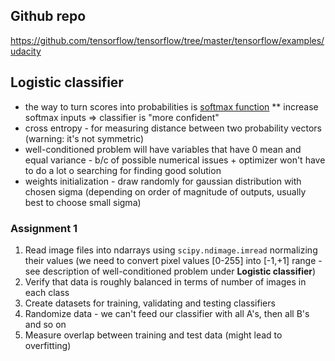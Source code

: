 ## Github repo
https://github.com/tensorflow/tensorflow/tree/master/tensorflow/examples/udacity

## Logistic classifier
* the way to turn scores into probabilities is [softmax function](https://en.wikipedia.org/wiki/Softmax_function)
** increase softmax inputs => classifier is "more confident"
* cross entropy - for measuring distance between two probability vectors (warning: it's not symmetric)
* well-conditioned problem will have variables that have 0 mean and equal variance - b/c of possible numerical issues + optimizer won't have to do a lot o searching for finding good solution
* weights initialization - draw randomly for gaussian distribution with chosen sigma (depending on order of magnitude of outputs, usually best to choose small sigma)

### Assignment 1
1. Read image files into ndarrays using `scipy.ndimage.imread` normalizing their values (we need to convert pixel values [0-255] into [-1,+1] range - see description of well-conditioned problem under **Logistic classifier**)
1. Verify that data is roughly balanced in terms of number of images in each class
1. Create datasets for training, validating and testing classifiers
1. Randomize data - we can't feed our classifier with all A's, then all B's and so on
1. Measure overlap between training and test data (might lead to overfitting)
